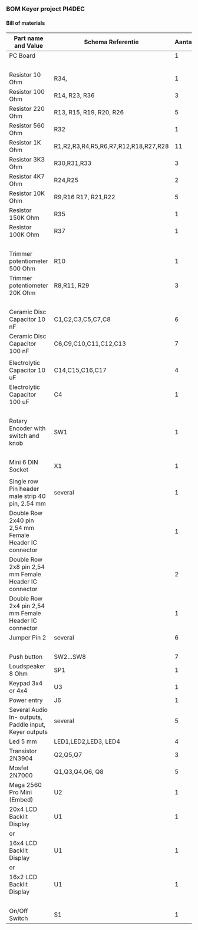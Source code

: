 ### BOM  Keyer project PI4DEC

#### Bill of materials

**Part name and Value** | **Schema Referentie** | **Aantal**
----------------------- | --------------------- | ----------
PC Board                |                       | 1 
                        |                       | 
Resistor 10 Ohm         | R34,                  | 1 
Resistor 100 Ohm        | R14, R23, R36         | 3 
Resistor 220 Ohm        | R13, R15, R19, R20, R26 | 5 
Resistor 560 Ohm        | R32                   | 1 
Resistor 1K Ohm         | R1,R2,R3,R4,R5,R6,R7,R12,R18,R27,R28 | 11 
Resistor 3K3 Ohm        | R30,R31,R33           | 3 
Resistor 4K7 Ohm        | R24,R25               | 2 
Resistor 10K Ohm        | R9,R16 R17, R21,R22   | 5 
Resistor 150K Ohm       | R35                   | 1 
Resistor 100K Ohm       | R37                   | 1 
                       |                       | 
Trimmer potentiometer 500 Ohm | R10             | 1 
Trimmer potentiometer 20K Ohm | R8,R11, R29     | 3 
                        |                       | 
Ceramic Disc Capacitor 10 nF | C1,C2,C3,C5,C7,C8 | 6 
Ceramic Disc Capacitor 100 nF | C6,C9,C10,C11,C12,C13 | 7 
                        |                       | 
Electrolytic Capacitor 10 uF | C14,C15,C16,C17  | 4 
Electrolytic Capacitor 100 uF | C4              | 1 
                        |                       | 
Rotary Encoder with switch and knob | SW1       | 1 
                        |                       | 
Mini 6 DIN  Socket      | X1                    | 1 
                        |                       |  
Single row Pin header male strip 40 pin, 2.54 mm | several | 1 
Double Row 2x40 pin 2,54 mm Female Header IC connector | | 1 
Double Row 2x8 pin 2,54 mm Female Header IC connector |  | 2 
Double Row 2x4 pin 2,54 mm Female Header IC connector |  | 1 
Jumper Pin 2            | several               | 6 
                        |                       | 
Push button             | SW2…SW8               | 7 
Loudspeaker 8 Ohm       | SP1                   | 1 
Keypad 3x4 or 4x4       | U3                    | 1 
Power entry             | J6                    | 1 
Several Audio In- outputs, Paddle input, Keyer outputs | several | 5 
Led 5 mm | LED1,LED2,LED3, LED4 | 4 
Transistor 2N3904 | Q2,Q5,Q7 | 3 
Mosfet 2N7000 | Q1,Q3,Q4,Q6, Q8 | 5 
Mega 2560 Pro Mini (Embed) | U2 | 1 
20x4 LCD Backlit Display | U1 | 1 
or | | 
16x4 LCD Backlit Display | U1 | 1 
or | | 
16x2 LCD Backlit Display | U1 | 1 
   | | 
On/Off Switch | S1 | 1 

